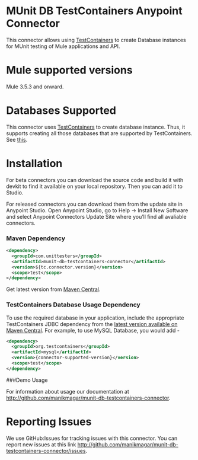 # MUnit DB TestContainers Anypoint Connector

This connector allows using [TestContainers](https://www.testcontainers.org/) to create Database instances for MUnit testing of Mule applications and API.

# Mule supported versions
Mule 3.5.3 and onward.

# Databases Supported

This connector uses [TestContainers](https://www.testcontainers.org/) to create database instance. Thus, it supports creating all those databases that are supported by TestContainers. See [this](https://www.testcontainers.org/usage/database_containers.html).


# Installation 
For beta connectors you can download the source code and build it with devkit to find it available on your local repository. Then you can add it to Studio.

For released connectors you can download them from the update site in Anypoint Studio. 
Open Anypoint Studio, go to Help → Install New Software and select Anypoint Connectors Update Site where you’ll find all avaliable connectors.



### Maven Dependency

```xml
<dependency>
  <groupId>com.unittesters</groupId>
  <artifactId>munit-db-testcontainers-connector</artifactId>
  <version>${tc.connector.version}</version>
  <scope>test</scope>
</dependency>
```

Get latest version from [Maven Central](http://search.maven.org/#search%7Cga%7C1%7Ca%3A%22munit-db-testcontainers-connector%22).

### TestContainers Database Usage Dependency 

To use the required database in your application, include the appropriate TestContainers JDBC dependency from the [latest version available on Maven Central](https://search.maven.org/#search%7Cga%7C1%7Cg%3A%22org.testcontainers%22). For example, to use MySQL Database, you would add -

```XML
<dependency>
  <groupId>org.testcontainers</groupId>
  <artifactId>mysql</artifactId>
  <version>{connector-supported-version}</version>
  <scope>test</scope>
</dependency>	
```



###Demo Usage

For information about usage our documentation at http://github.com/manikmagar/munit-db-testcontainers-connector.

# Reporting Issues

We use GitHub:Issues for tracking issues with this connector. You can report new issues at this link http://github.com/manikmagar/munit-db-testcontainers-connector/issues.